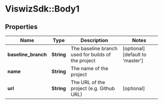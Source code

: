 # ViswizSdk::Body1

## Properties
Name | Type | Description | Notes
------------ | ------------- | ------------- | -------------
**baseline_branch** | **String** | The baseline branch used for builds of the project | [optional] [default to &#39;master&#39;]
**name** | **String** | The name of the project | 
**url** | **String** | The URL of the project (e.g. Github URL) | [optional] 


